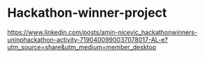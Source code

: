 ﻿# Hackathon-winner-project
https://www.linkedin.com/posts/amin-nicevic_hackathonwinners-uninphackathon-activity-7190400990037078017-AL-e?utm_source=share&utm_medium=member_desktop
